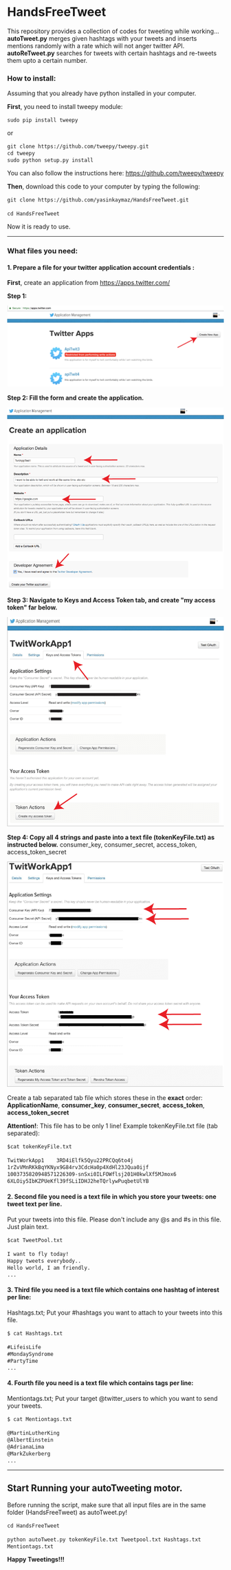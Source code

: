 # HandsFreeTweet
This repository provides a collection of codes for tweeting while working...
**autoTweet.py** merges given hashtags with your tweets and inserts mentions randomly with a rate which will not anger twitter API.
**autoReTweet.py** searches for tweets with certain hashtags and re-tweets them upto a certain number.

### How to install:
Assuming that you already have python installed in your computer.

**First**, you need to install tweepy module:

```
sudo pip install tweepy
```
or
```
git clone https://github.com/tweepy/tweepy.git
cd tweepy
sudo python setup.py install
```
You can also follow the instructions here: https://github.com/tweepy/tweepy

**Then**, download this code to your computer by typing the following:
```
git clone https://github.com/yasinkaymaz/HandsFreeTweet.git

cd HandsFreeTweet
```

Now it is ready to use.

---

### What files you need:

#### 1. Prepare a file for your twitter application account credentials :

**First**, create an application from https://apps.twitter.com/

**Step 1:**

![alt text](data/1.png)

**Step 2: Fill the form and create the application.**

![alt text](data/2.png)

**Step 3: Navigate to Keys and Access Token tab, and create "my access token" far below.**

![alt text](data/3.png)

**Step 4: Copy all 4 strings and paste into a text file (tokenKeyFile.txt) as instructed below.** consumer_key, consumer_secret, access_token, access_token_secret

![alt text](data/4.png)


Create a tab separated tab file which stores these in the __exact__ order: **ApplicationName**, **consumer_key**, **consumer_secret**, **access_token**, **access_token_secret**

**Attention!**: This file has to be only 1 line!
Example tokenKeyFile.txt file (tab separated):

```
$cat tokenKeyFile.txt

TwitWorkApp1	3RD4iElfk5Qyu22PRCQq6to4j	1rZvVMnRKkBqYKNyx9G84rv3CdcHa0p4XdHl23JQua0ijf	1003735820948571226309-snSxi0ILFOWflsj201H0kwlXf5MJmox6	6XLOiy5IbKZPUeKfl39fSLiIDHJ2heTQrlywPuqbetUlYB
```

#### 2. Second file you need is a text file in which you store your tweets: one tweet text per line.
Put your tweets into this file. Please don't include any @s and #s in this file. Just plain text.
```
$cat TweetPool.txt

I want to fly today!
Happy tweets everybody..
Hello world, I am friendly.
...
```

#### 3. Third file you need is a text file which contains one hashtag of interest per line:
Hashtags.txt; Put your #hashtags you want to attach to your tweets into this file.

```
$ cat Hashtags.txt

#LifeisLife
#MondaySyndrome
#PartyTime
...

```

#### 4. Fourth file you need is a text file which contains tags per line:
Mentiontags.txt; Put your target @twitter_users to which you want to send your tweets.

```
$ cat Mentiontags.txt

@MartinLutherKing
@AlbertEinstein
@AdrianaLima
@MarkZukerberg
...
```

---

## Start Running your autoTweeting motor.
Before running the script, make sure that all input files are in the same folder (HandsFreeTweet) as autoTweet.py!

```
cd HandsFreeTweet

python autoTweet.py tokenKeyFile.txt Tweetpool.txt Hashtags.txt Mentiontags.txt
```

**Happy Tweetings!!!**
